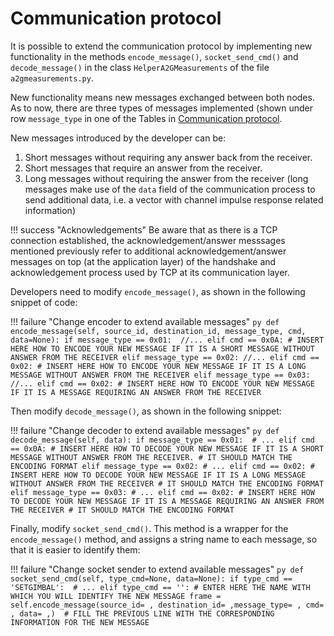 # Communication protocol

It is possible to extend the communication protocol by implementing new functionality in the methods ``encode_message()``, ``socket_send_cmd()`` and ``decode_message()`` in the class ``HelperA2GMeasurements`` of the file ``a2gmeasurements.py``.

New functionality means new messages exchanged between both nodes. As to now, there are three types of messages implemented (shown under row ``message_type`` in one of the Tables in [Communication protocol](CommunicationProtocol.md#communication-protocol). 

New messages introduced by the developer can be:

1. Short messages without requiring any answer back from the receiver.
2. Short messages that require an answer from the receiver.
3. Long messages without requiring the answer from the receiver (long messages make use of the ``data`` field of the communication process to send additional data, i.e. a vector with channel impulse response related information)

!!! success "Acknowledgements"
    Be aware that as there is a TCP connection established, the acknowledgement/answer messsages mentioned previously refer to  additional acknowledgement/answer messages on top (at the application layer) of the handshake and acknowledgement process used by TCP at its communication layer. 

Developers need to modify ``encode_message()``, as shown in the following snippet of code:

!!! failure "Change encoder to extend available messages"
    ```py
    def encode_message(self, source_id, destination_id, message_type, cmd, data=None):
        if message_type == 0x01: 
        //...
            elif cmd == 0x0A:
            # INSERT HERE HOW TO ENCODE YOUR NEW MESSAGE IF IT IS A SHORT MESSAGE WITHOUT ANSWER FROM THE RECEIVER
        elif message_type == 0x02:
        //...
            elif cmd == 0x02:
            # INSERT HERE HOW TO ENCODE YOUR NEW MESSAGE IF IT IS A LONG MESSAGE WITHOUT ANSWER FROM THE RECEIVER
        elif message_type == 0x03:
        //...
            elif cmd == 0x02:
            # INSERT HERE HOW TO ENCODE YOUR NEW MESSAGE IF IT IS A MESSAGE REQUIRING AN ANSWER FROM THE RECEIVER    
    ```

Then modify ``decode_message()``, as shown in the following snippet:

!!! failure "Change decoder to extend available messages"
    ```py
    def decode_message(self, data):
        if message_type == 0x01: 
        # ...
            elif cmd == 0x0A:
            # INSERT HERE HOW TO DECODE YOUR NEW MESSAGE IF IT IS A SHORT MESSAGE WITHOUT ANSWER FROM THE RECEIVER. # IT SHOULD MATCH THE ENCODING FORMAT
        elif message_type == 0x02:
        # ...
            elif cmd == 0x02:
            # INSERT HERE HOW TO DECODE YOUR NEW MESSAGE IF IT IS A LONG MESSAGE WITHOUT ANSWER FROM THE RECEIVER
            # IT SHOULD MATCH THE ENCODING FORMAT
        elif message_type == 0x03:
        # ...
            elif cmd == 0x02:
            # INSERT HERE HOW TO DECODE YOUR NEW MESSAGE IF IT IS A MESSAGE REQUIRING AN ANSWER FROM THE RECEIVER
            # IT SHOULD MATCH THE ENCODING FORMAT
    ```

Finally, modify ``socket_send_cmd()``. This method is a wrapper for the ``encode_message()`` method, and assigns a string name to each message, so that it is easier to identify them:

!!! failure "Change socket sender to extend available messages"
    ```py
    def socket_send_cmd(self, type_cmd=None, data=None):
        if type_cmd == 'SETGIMBAL': 
        # ...
        elif type_cmd == '': # ENTER HERE THE NAME WITH WHICH YOU WILL IDENTIFY THE NEW MESSAGE
            frame = self.encode_message(source_id= , destination_id= ,message_type= , cmd= , data= ,) 
            # FILL THE PREVIOUS LINE WITH THE CORRESPONDING INFORMATION FOR THE NEW MESSAGE
    ```